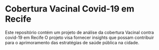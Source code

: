 # Cobertura Vacinal Covid-19 em Recife

Este repositório contém um projeto de análise da cobertura Vacinal contra covid-19 em Recife
O projeto visa fornecer insights que possam contribuir para o aprimoramento das estratégias de saúde pública na cidade.
